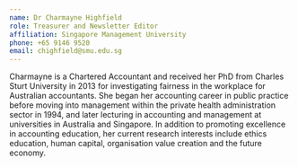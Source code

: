 ```yaml
---
name: Dr Charmayne Highfield  
role: Treasurer and Newsletter Editor
affiliation: Singapore Management University  
phone: +65 9146 9520  
email: chighfield@smu.edu.sg
--- 
```


Charmayne is a Chartered Accountant and received her PhD from Charles Sturt University in 2013 for investigating fairness in the workplace for Australian accountants. She began her accounting career in public practice before moving into management within the private health administration sector in 1994, and later lecturing in accounting and management at universities in Australia and Singapore. In addition to promoting excellence in accounting education, her current research interests include ethics education, human capital, organisation value creation and the future economy.

